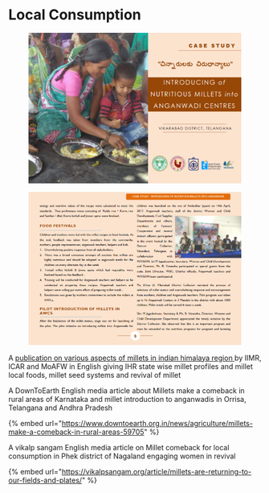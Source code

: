 # Local Consumption

<figure><img src="../../../.gitbook/assets/image (35).png" alt=""><figcaption></figcaption></figure>

<figure><img src="../../../.gitbook/assets/image (49).png" alt=""><figcaption></figcaption></figure>

A [publication on various aspects of millets in indian himalaya region ](https://www.millets.res.in/pub/2019/Millets\_Indian\_Himalaya.pdf)by IIMR, ICAR and MoAFW in English giving IHR state wise millet profiles and millet local foods, millet seed systems and revival of millet&#x20;

A DownToEarth English media article about Millets make a comeback in rural areas of Karnataka and millet introduction to anganwadis in Orrisa, Telangana and Andhra Pradesh

{% embed url="https://www.downtoearth.org.in/news/agriculture/millets-make-a-comeback-in-rural-areas-59705" %}

A vikalp sangam English media article on Millet comeback for local consumption in Phek district of Nagaland engaging women in revival

{% embed url="https://vikalpsangam.org/article/millets-are-returning-to-our-fields-and-plates/" %}
